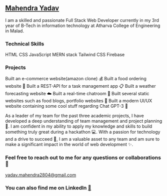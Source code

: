 ## **[Mahendra Yadav](https://mahendra-yadav.netlify.app/)**
I am a skilled and passionate Full Stack Web Developer currently in my 3rd year of B-Tech in information technology at Atharva College of Engineering in Malad.

### **Technical Skills**
HTML
CSS
JavaScript
MERN stack
Tailwind CSS
Firebase

### **Projects**
Built an e-commerce website(amazon clone) :moneybag:
Built a food ordering website :hamburger:
Built a REST-API for a task management app :clipboard:
Built a weather forecasting website :cloud:
Built a real-time chatroom :speech_balloon:
Built several static websites such as food blogs, portfolio websites :notebook:
Built a modern UI/UX website containing some cool stuff regarding Chat GPT-3 :robot:


As a leader of my team for the past three academic projects, I have developed a deep understanding of team management and project planning :briefcase:. I am confident in my ability to apply my knowledge and skills to build something truly great during a hackathon :computer:. With a passion for technology and a drive to succeed :rocket:, I am a valuable asset to any team and am sure to make a significant impact in the world of web development :sparkles:.

### **Feel free to reach out to me for any questions or collaborations** :email:
yadav.mahendra2804@gmail.com


### **You can also find me on LinkedIn** [:necktie:](https://www.linkedin.com/in/mahendra-yadav-55189a248/)

